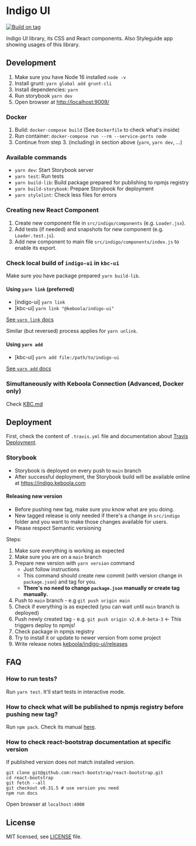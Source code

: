 # Indigo UI

[![Build on tag](https://github.com/keboola/indigo-ui/actions/workflows/tag.yml/badge.svg)](https://github.com/keboola/indigo-ui/actions/workflows/tag.yml)

Indigo UI library, its CSS and React components. Also Styleguide app showing usages of this library.

## Development

1. Make sure you have Node 16 installed `node -v`
2. Install grunt: `yarn global add grunt-cli`
3. Install dependencies: `yarn`
4. Run storybook `yarn dev`
5. Open browser at [http://localhost:9009/](http://localhost:9009/)

### Docker

1. Build: `docker-compose build` (See `Dockerfile` to check what's inside)
2. Run container: `docker-compose run --rm --service-ports node`
3. Continue from step 3. (including) in section above (`yarn`, `yarn dev`, ...)

### Available commands

- `yarn dev`: Start Storybook server
- `yarn test`: Run tests
- `yarn build-lib`: Build package prepared for publishing to npmjs registry
- `yarn build-storybook`: Prepare Storybook for deployment
- `yarn stylelint`: Check less files for errors

### Creating new React Component

1. Create new component file in `src/indigo/components` (e.g. `Loader.jsx`).
2. Add tests (if needed) and snapshots for new component (e.g. `Loader.test.js`).
3. Add new component to main file `src/indigo/components/index.js` to enable its export.

### Check local build of `indigo-ui` in `kbc-ui`

Make sure you have package prepared `yarn build-lib`.

#### Using `yarn link` (preferred)

- [indigo-ui] `yarn link`
- [kbc-ui] `yarn link "@keboola/indigo-ui"`

[See `yarn link` docs](https://yarnpkg.com/en/docs/cli/link)

Similar (but reversed) process applies for `yarn unlink`.

#### Using `yarn add`

- [kbc-ui] `yarn add file:/path/to/indigo-ui`

[See `yarn add` docs](https://yarnpkg.com/lang/en/docs/cli/add/)

### Simultaneously with Keboola Connection (Advanced, Docker only)

Check [KBC.md](KBC.md)

## Deployment

First, check the content of `.travis.yml` file and documentation about
[Travis Deployment](https://docs.travis-ci.com/user/deployment).

### Storybook

- Storybook is deployed on every push to `main` branch
- After successful deployment, the Storybook build will be available online at https://indigo.keboola.com

#### Releasing new version

- Before pushing new tag, make sure you know what are you doing.
- New tagged release is only needed if there's a change in `src/indigo` folder and you want to make
  those changes available for users.
- Please respect Semantic versioning

Steps:

1. Make sure everything is working as expected
2. Make sure you are on a `main` branch
3. Prepare new version with `yarn version` command
   - Just follow instructions
   - This command should create new commit (with version change in `package.json`) and tag for you.
   - **There's no need to change `package.json` manually or create tag manually.**
4. Push to `main` branch - e.g `git push origin main`
5. Check if everything is as expected (you can wait until `main` branch is deployed)
6. Push newly created tag - e.g. `git push origin v2.0.0-beta-3` <- This triggers deploy to npmjs!
7. Check package in npmjs registry
8. Try to install it or update to newer version from some project
9. Write release notes [keboola/indigo-ui/releases](https://github.com/keboola/indigo-ui/releases)

## FAQ

### How to run tests?

Run `yarn test`. It'll start tests in interactive mode.

### How to check what will be published to npmjs registry before pushing new tag?

Run `npm pack`. Check its manual [here](https://docs.npmjs.com/cli/pack).

### How to check react-bootstrap documentation at specific version

If published version does not match installed version.

```console
git clone git@github.com:react-bootstrap/react-bootstrap.git
cd react-bootstrap
git fetch --all
git checkout v0.31.5 # use version you need
npm run docs
```

Open browser at `localhost:4000`

## License

MIT licensed, see [LICENSE](./LICENSE) file.
